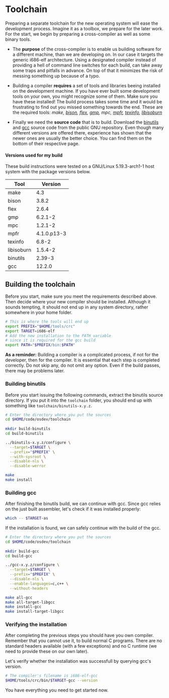 # Toolchain

Preparing a separate toolchain for the new operating system will ease the development process. Imagine it as a toolbox, we prepare for the later work. For the start, we begin by preparing a cross-compiler as well as some binary tools.

- The __purpose__ of the cross-compiler is to enable us building software for a different machine, than we are developing on. In our case it targets the generic i686-elf architecture. Using a designated compiler instead of providing a hell of command line switches for each build, can take away some traps and pitfalls in advance. On top of that it minimizes the risk of messing something up because of a typo.

- Building a compiler __requires__ a set of tools and libraries beeing installed on the development machine. If you have ever built some development tools on your own, you might recognize some of them. Make sure you have these installed! The build process takes some time and it would be frustrating to find out you missed something towards the end. 
These are the required tools: _make, [bison](https://www.gnu.org/software/bison/), [flex](https://github.com/westes/flex), [gmp](https://gmplib.org/), mpc, [mpfr](https://www.mpfr.org/), [texinfo](https://www.gnu.org/software/texinfo/), [libisoburn](https://directory.fsf.org/wiki/Libisoburn)_

- Finally we need the __source code__ that is to build. Download the [binutils](https://ftp.gnu.org/gnu/binutils/) and [gcc](https://ftp.gnu.org/gnu/gcc/) source code from the public GNU repository. Even though many different versions are offered there, experience has shown that the newer ones are usually the better choice. You can find them on the bottom of their respective page.

#### Versions used for my build

These build instructions were tested on a GNU/Linux 5.19.3-arch1-1 host system with the package versions below.

| Tool        | Version     |
| --------    | ----------- |
| make        | 4.3         |
| bison       | 3.8.2       |
| flex        | 2.6.4       |
| gmp         | 6.2.1-2     |
| mpc         | 1.2.1-2     |
| mpfr        | 4.1.0.p13-3 |
| texinfo     | 6.8-2       |
| libisoburn  | 1.5.4-2     |
| binutils    | 2.39-3      |
| gcc         | 12.2.0      |

## Building the toolchain

Before you start, make sure you meet the requirements described above. Then decide where your new compiler should be installed. Although it sounds tempting, it should not end up in any system directory, rather somewhere in your home folder.

```sh
# This is where the tools will end up
export PREFIX="$HOME/tools/crc"
export TARGET=i686-elf
# Add the new installation to the PATH variable
# since it is required for the gcc build
export PATH="$PREFIX/bin:$PATH"
```

__As a reminder:__ Building a compiler is a complicated process, if not for the developer, then for the compiler. It is essential that each step is completed correctly. Do not skip any, do not omit any option. Even if the build passes, there may be problems later.

### Building binutils

Before you start issuing the following commands, extract the binutils source directory. If you put it into the `toolchain` folder, you should end up with something like `toolchain/binutils-x.y.z`.

```sh
# Enter the directory where you put the sources
cd $HOME/code/osdev/toolchain
 
mkdir build-binutils
cd build-binutils

../binutils-x.y.z/configure \
  --target=$TARGET \
  --prefix="$PREFIX" \
  --with-sysroot \
  --disable-nls \
  --disable-werror

make
make install
```

### Building gcc

After finishing the binutils build, we can continue with gcc. Since gcc relies on the just built assembler, let's check if it was installed properly:

```sh
which -- $TARGET-as
```

If the installation is found, we can safely continue with the build of the gcc.

```sh
# Enter the directory where you put the sources
cd $HOME/code/osdev/toolchain
 
mkdir build-gcc
cd build-gcc

../gcc-x.y.z/configure \
  --target=$TARGET \
  --prefix="$PREFIX" \
  --disable-nls \
  --enable-languages=c,c++ \
  --without-headers

make all-gcc
make all-target-libgcc
make install-gcc
make install-target-libgcc
```

### Verifying the installation

After completing the previous steps you should have you own compiler. Remember that you cannot use it, to build normal C programs. There are no standard headers available (with a few exceptions) and no C runtime (we need to provide these on our own later). 

Let's verify whether the installation was successfull by querying gcc's version.

```sh
# The compiler's filename is i686-elf-gcc
$HOME/tools/crc/bin/$TARGET-gcc --version
```
You have everything you need to get started now.
